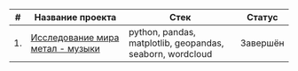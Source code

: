 | # | Название проекта  | Стек     | Статус     |
|---|-------------------|----------|----------|
|1. | [Исследование мира метал - музыки](https://github.com/SimanovskiySM/Just_4_fun/tree/main/Metal_bands_EDA_with_worldmap)        | python, pandas, matplotlib, geopandas, seaborn, wordcloud  | Завершён
